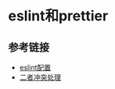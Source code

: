 # eslint和prettier

## 参考链接

- [eslint配置](https://segmentfault.com/a/1190000014230857)
- [二者冲突处理](https://zhuanlan.zhihu.com/p/101241781)
